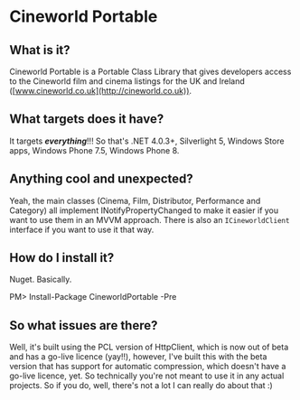 # Cineworld Portable #

## What is it? ##
Cineworld Portable is a Portable Class Library that gives developers access to the Cineworld film and cinema listings for the UK and Ireland ([www.cineworld.co.uk](http://cineworld.co.uk)).

## What targets does it have? ##
It targets ***everything***!!! So that's .NET 4.0.3+, Silverlight 5, Windows Store apps, Windows Phone 7.5, Windows Phone 8.

## Anything cool and unexpected? ##
Yeah, the main classes (Cinema, Film, Distributor, Performance and Category) all implement INotifyPropertyChanged to make it easier if you want to use them in an MVVM approach. There is also an `ICineworldClient` interface if you want to use it that way.

## How do I install it? ##
Nuget. Basically. 

PM> Install-Package CineworldPortable -Pre

## So what issues are there? ##
Well, it's built using the PCL version of HttpClient, which is now out of beta and has a go-live licence (yay!!), however, I've built this with the beta version that has support for automatic compression, which doesn't have a go-live licence, yet. So technically you're not meant to use it in any actual projects. So if you do, well, there's not a lot I can really do about that :)
